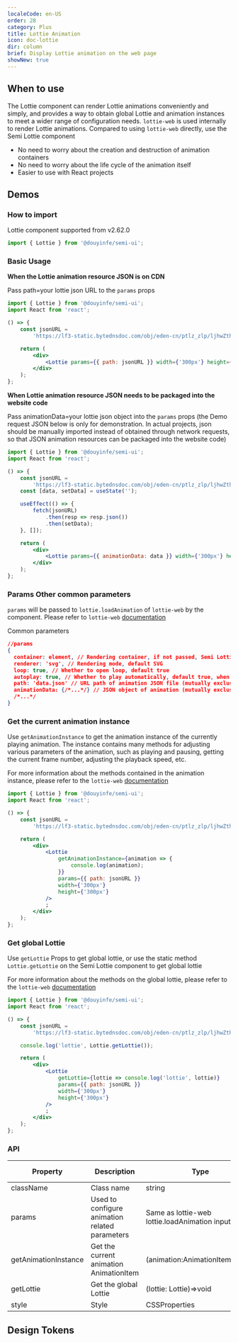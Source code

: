 ```yaml
---
localeCode: en-US
order: 28
category: Plus
title: Lottie Animation
icon: doc-lottie
dir: column
brief: Display Lottie animation on the web page
showNew: true
---
```


## When to use

The Lottie component can render Lottie animations conveniently and simply, and provides a way to obtain global Lottie and animation instances to meet a wider range of configuration needs.
`lottie-web` is used internally to render Lottie animations. Compared to using `lottie-web` directly, use the Semi Lottie component  
-   No need to worry about the creation and destruction of animation containers
-   No need to worry about the life cycle of the animation itself
-   Easier to use with React projects

## Demos

### How to import

Lottie component supported from v2.62.0

```jsx
import { Lottie } from '@douyinfe/semi-ui';
```

### Basic Usage

**When the Lottie animation resource JSON is on CDN**

Pass path=your lottie json URL to the `params` props

```jsx live=true
import { Lottie } from '@douyinfe/semi-ui';
import React from 'react';

() => {
    const jsonURL =
        'https://lf3-static.bytednsdoc.com/obj/eden-cn/ptlz_zlp/ljhwZthlaukjlkulzlp/root-web-sites/lottie_demo.json';

    return (
        <div>
            <Lottie params={{ path: jsonURL }} width={'300px'} height={'300px'} />
        </div>
    );
};
```

**When Lottie animation resource JSON needs to be packaged into the website code**

Pass animationData=your lottie json object into the `params` props (the Demo request JSON below is only for demonstration. In actual projects, json should be manually imported instead of obtained through network requests, so that JSON animation resources can be packaged into the website code)

```jsx live=true
import { Lottie } from '@douyinfe/semi-ui';
import React from 'react';

() => {
    const jsonURL =
        'https://lf3-static.bytednsdoc.com/obj/eden-cn/ptlz_zlp/ljhwZthlaukjlkulzlp/root-web-sites/lottie_demo.json';
    const [data, setData] = useState('');

    useEffect(() => {
        fetch(jsonURL)
            .then(resp => resp.json())
            .then(setData);
    }, []);

    return (
        <div>
            <Lottie params={{ animationData: data }} width={'300px'} height={'300px'} />
        </div>
    );
};
```

### Params Other common parameters

`params` will be passed to `lottie.loadAnimation` of `lottie-web` by the component. Please refer to `lottie-web` [documentation](https://github.com/airbnb/lottie-web?tab=readme-ov-file#usage)

Common parameters

```json
//params
{
  container: element, // Rendering container, if not passed, Semi Lottie component will automatically configure and generate
  renderer: 'svg', // Rendering mode, default SVG
  loop: true, // Whether to open loop, default true
  autoplay: true, // Whether to play automatically, default true, when set to false, you need to manually play through the play method on the animation instance
  path: 'data.json' // URL path of animation JSON file (mutually exclusive with animationData)
  animationData: {/*...*/} // JSON object of animation (mutually exclusive with animationData)
  /*...*/
}
```

### Get the current animation instance

Use `getAnimationInstance` to get the animation instance of the currently playing animation. The instance contains many methods for adjusting various parameters of the animation, such as playing and pausing, getting the current frame number, adjusting the playback speed, etc.

For more information about the methods contained in the animation instance, please refer to the `lottie-web` [documentation](https://github.com/airbnb/lottie-web?tab=readme-ov-file#usage)

```jsx live=true
import { Lottie } from '@douyinfe/semi-ui';
import React from 'react';

() => {
    const jsonURL =
        'https://lf3-static.bytednsdoc.com/obj/eden-cn/ptlz_zlp/ljhwZthlaukjlkulzlp/root-web-sites/lottie_demo.json';

    return (
        <div>
            <Lottie
                getAnimationInstance={animation => {
                    console.log(animation);
                }}
                params={{ path: jsonURL }}
                width={'300px'}
                height={'300px'}
            />
            ;
        </div>
    );
};
```

### Get global Lottie

Use `getLottie` Props to get global lottie, or use the static method `Lottie.getLottie` on the Semi Lottie component to get global lottie

For more information about the methods on the global lottie, please refer to the `lottie-web` [documentation](https://github.com/airbnb/lottie-web?tab=readme-ov-file#usage)

```jsx live=true
import { Lottie } from '@douyinfe/semi-ui';
import React from 'react';

() => {
    const jsonURL =
        'https://lf3-static.bytednsdoc.com/obj/eden-cn/ptlz_zlp/ljhwZthlaukjlkulzlp/root-web-sites/lottie_demo.json';

    console.log('lottie', Lottie.getLottie());

    return (
        <div>
            <Lottie
                getLottie={lottie => console.log('lottie', lottie)}
                params={{ path: jsonURL }}
                width={'300px'}
                height={'300px'}
            />
            ;
        </div>
    );
};
```

### API

| Property | Description | Type | Default value |
| --- | --- | --- | --- |
| className | Class name | string | - |
| params | Used to configure animation related parameters | Same as lottie-web lottie.loadAnimation input | - |
| getAnimationInstance | Get the current animation AnimationItem | (animation:AnimationItem)=>void | - |
| getLottie | Get the global Lottie | (lottie: Lottie)=>void | - |
| style | Style | CSSProperties | - |

## Design Tokens

<DesignToken/>
